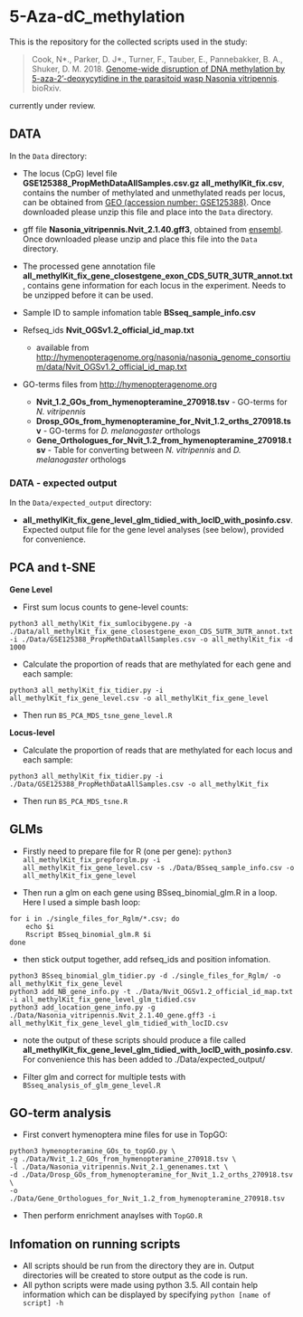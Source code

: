 # 5-Aza-dC_methylation

This is the repository for the collected scripts used in the study:
>Cook, N*., Parker, D. J*., Turner, F., Tauber, E., Pannebakker, B. A., Shuker, D. M. 2018. [Genome-wide disruption of DNA methylation by 5-aza-2’-deoxycytidine in the parasitoid wasp Nasonia vitripennis](https://www.biorxiv.org/content/early/2018/10/09/437202). bioRxiv.

currently under review.

## DATA

In the `Data` directory:

* The locus (CpG) level file  **GSE125388_PropMethDataAllSamples.csv.gz** **all_methylKit_fix.csv**, contains the number of methylated and unmethylated reads per locus, can be obtained from [GEO (accession number: GSE125388)](https://www.ncbi.nlm.nih.gov/geo/download/?acc=GSE125388&format=file&file=GSE125388%5FPropMethDataAllSamples%2Ecsv%2Egz). Once downloaded please unzip this file and place into the `Data` directory. 

* gff file **Nasonia_vitripennis.Nvit_2.1.40.gff3**, obtained from [ensembl](ftp://ftp.ensemblgenomes.org/pub/release-40/metazoa/gff3/nasonia_vitripennis/Nasonia_vitripennis.Nvit_2.1.40.gff3.gz). Once downloaded please unzip and place this file into the `Data` directory.

* The processed gene annotation file **all_methylKit_fix_gene_closestgene_exon_CDS_5UTR_3UTR_annot.txt**, contains gene information for each locus in the experiment. Needs to be unzipped before it can be used. 

* Sample ID to sample infomation table **BSseq_sample_info.csv**

* Refseq_ids **Nvit_OGSv1.2_official_id_map.txt** 
    * available from http://hymenopteragenome.org/nasonia/nasonia_genome_consortium/data/Nvit_OGSv1.2_official_id_map.txt

* GO-terms files from http://hymenopteragenome.org

    * **Nvit_1.2_GOs_from_hymenopteramine_270918.tsv** - GO-terms for *N. vitripennis*
    * **Drosp_GOs_from_hymenopteramine_for_Nvit_1.2_orths_270918.tsv** - GO-terms for *D. melanogaster* orthologs
    * **Gene_Orthologues_for_Nvit_1.2_from_hymenopteramine_270918.tsv** - Table for converting between *N. vitripennis* and *D. melanogaster* orthologs

### DATA - expected output

In the `Data/expected_output` directory:

* **all_methylKit_fix_gene_level_glm_tidied_with_locID_with_posinfo.csv**. Expected output file for the gene level analyses (see below), provided for convenience. 

## PCA and t-SNE

**Gene Level** 

* First sum locus counts to gene-level counts:

`python3 all_methylKit_fix_sumlocibygene.py -a ./Data/all_methylKit_fix_gene_closestgene_exon_CDS_5UTR_3UTR_annot.txt -i ./Data/GSE125388_PropMethDataAllSamples.csv -o all_methylKit_fix -d 1000`

* Calculate the proportion of reads that are methylated for each gene and each sample:

`python3 all_methylKit_fix_tidier.py -i all_methylKit_fix_gene_level.csv -o all_methylKit_fix_gene_level`

* Then run `BS_PCA_MDS_tsne_gene_level.R`

**Locus-level**

* Calculate the proportion of reads that are methylated for each locus and each sample:

`python3 all_methylKit_fix_tidier.py -i ./Data/GSE125388_PropMethDataAllSamples.csv -o all_methylKit_fix`

* Then run `BS_PCA_MDS_tsne.R`


## GLMs

* Firstly need to prepare file for R (one per gene):
`python3 all_methylKit_fix_prepforglm.py -i  all_methylKit_fix_gene_level.csv -s ./Data/BSseq_sample_info.csv -o all_methylKit_fix_gene_level`

* Then run a glm on each gene using BSseq_binomial_glm.R in a loop. Here I used a simple bash loop:

```
for i in ./single_files_for_Rglm/*.csv; do
	echo $i
	Rscript BSseq_binomial_glm.R $i
done
```

* then stick output together, add refseq_ids and position infomation.

```
python3 BSseq_binomial_glm_tidier.py -d ./single_files_for_Rglm/ -o all_methylKit_fix_gene_level
python3 add_NB_gene_info.py -t ./Data/Nvit_OGSv1.2_official_id_map.txt -i all_methylKit_fix_gene_level_glm_tidied.csv
python3 add_location_gene_info.py -g ./Data/Nasonia_vitripennis.Nvit_2.1.40_gene.gff3 -i all_methylKit_fix_gene_level_glm_tidied_with_locID.csv 
```

* note the output of these scripts should produce a file called **all_methylKit_fix_gene_level_glm_tidied_with_locID_with_posinfo.csv**. For convenience this has been added to ./Data/expected_output/

* Filter glm and correct for multiple tests with `BSseq_analysis_of_glm_gene_level.R`


## GO-term analysis

* First convert hymenoptera mine files for use in TopGO:
```
python3 hymenopteramine_GOs_to_topGO.py \
-g ./Data/Nvit_1.2_GOs_from_hymenopteramine_270918.tsv \
-l ./Data/Nasonia_vitripennis.Nvit_2.1_genenames.txt \
-d ./Data/Drosp_GOs_from_hymenopteramine_for_Nvit_1.2_orths_270918.tsv \
-o ./Data/Gene_Orthologues_for_Nvit_1.2_from_hymenopteramine_270918.tsv
```

* Then perform enrichment anaylses with `TopGO.R`

## Infomation on running scripts

* All scripts should be run from the directory they are in. Output directories will be created to store output as the code is run. 
* All python scripts were made using python 3.5. All contain help information which can be displayed by specifying `python [name of script] -h`



